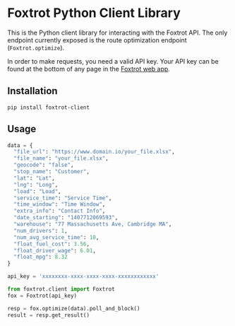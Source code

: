 # Foxtrot Python Client Library

This is the Python client library for interacting with the Foxtrot API. The only endpoint currently exposed is the route optimization endpoint (`Foxtrot.optimize`).

In order to make requests, you need a valid API key. Your API key can be found at the bottom of any page in the [Foxtrot web app](http://app.foxtrot.io/).

## Installation

`pip install foxtrot-client`

## Usage

```python
data = {
  "file_url": "https://www.domain.io/your_file.xlsx",
  "file_name": "your_file.xlsx",
  "geocode": "false",
  "stop_name": "Customer",
  "lat": "Lat",
  "lng": "Long",
  "load": "Load",
  "service_time": "Service Time",
  "time_window": "Time Window",
  "extra_info": "Contact Info",
  "date_starting": "1407712069593",
  "warehouse": "77 Massachusetts Ave, Cambridge MA",
  "num_drivers": 1,
  "num_avg_service_time": 10,
  "float_fuel_cost": 3.56,
  "float_driver_wage": 6.01,
  "float_mpg": 8.32
}

api_key = 'xxxxxxxx-xxxx-xxxx-xxxx-xxxxxxxxxxxx'

from foxtrot.client import Foxtrot
fox = Foxtrot(api_key)

resp = fox.optimize(data).poll_and_block()
result = resp.get_result()
```

